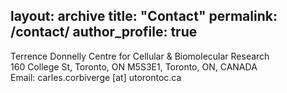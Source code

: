 layout: archive
title: "Contact"
permalink: /contact/
author_profile: true
---
Terrence Donnelly Centre for Cellular & Biomolecular Research<br>
160 College St, Toronto, ON M5S3E1, Toronto, ON, CANADA<br>
Email: carles.corbiverge [at] utorontoc.ca
